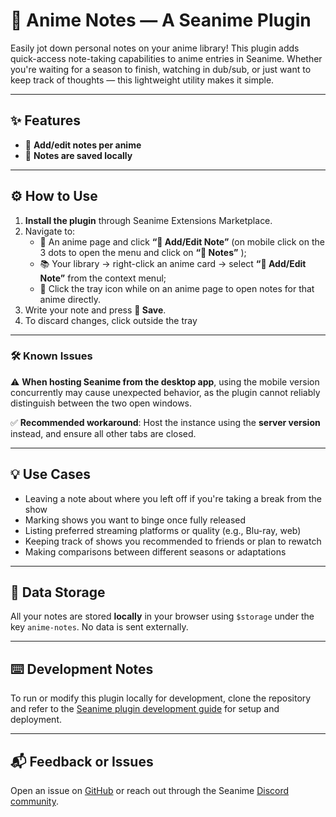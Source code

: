 # 📝 Anime Notes — A Seanime Plugin

Easily jot down personal notes on your anime library! This plugin adds quick-access note-taking capabilities to anime entries in Seanime. Whether you're waiting for a season to finish, watching in dub/sub, or just want to keep track of thoughts — this lightweight utility makes it simple.

---

## ✨ Features

* 📝 **Add/edit notes per anime**
* 📌 **Notes are saved locally**

---

## ⚙️ How to Use

1. **Install the plugin** through Seanime Extensions Marketplace.
2. Navigate to:
   * 🔘 An anime page and click **“📝 Add/Edit Note”** (on mobile click on the 3 dots to open the menu and click on **“📝 Notes”** );
   * 📚 Your library → right-click an anime card → select **“📝 Add/Edit Note”** from the context menul;
   * 🔔 Click the tray icon while on an anime page to open notes for that anime directly.
3. Write your note and press **📂 Save**.
4. To discard changes, click outside the tray

---

### 🛠️ Known Issues

⚠️ **When hosting Seanime from the desktop app**, using the mobile version concurrently may cause unexpected behavior, as the plugin cannot reliably distinguish between the two open windows.

✅ **Recommended workaround**: Host the instance using the **server version** instead, and ensure all other tabs are closed.

---

## 💡 Use Cases

* Leaving a note about where you left off if you're taking a break from the show
* Marking shows you want to binge once fully released
* Listing preferred streaming platforms or quality (e.g., Blu-ray, web)
* Keeping track of shows you recommended to friends or plan to rewatch
* Making comparisons between different seasons or adaptations

---

## 📂 Data Storage

All your notes are stored **locally** in your browser using `$storage` under the key `anime-notes`. No data is sent externally.

---

## ⌨️ Development Notes

To run or modify this plugin locally for development, clone the repository and refer to the [Seanime plugin development guide](https://seanime.gitbook.io/seanime-extensions/plugins/introduction) for setup and deployment.

---

## 📬 Feedback or Issues

Open an issue on [GitHub](https://github.com/faddix/anime-notes/issues) or reach out through the Seanime [Discord community](https://discord.gg/3AuhRGqUqh).
